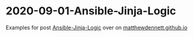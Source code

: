 # 2020-09-01-Ansible-Jinja-Logic

Examples for post [Ansible-Jinja-Logic](https://mdennett.id.au/2022/09/01/Ansible-Jinja-Logic/) over on [matthewdennett.github.io](https://mdennett.id.au/)
